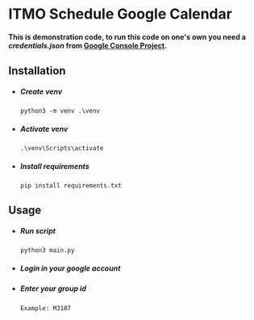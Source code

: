 # ITMO Schedule Google Calendar

#### This is **demonstration** code, to run this code on one's own you need a ***credentials.json*** from [Google Console Project](https://console.cloud.google.com/). 

## Installation
- ##### Create venv

   ```python3 -m venv .\venv```
- ##### Activate venv
 
   ```.\venv\Scripts\activate```
- ##### Install requirements
 
   ```pip install requirements.txt```

## Usage
- ##### Run script

   ```python3 main.py```
   
- ##### Login in your google account

- ##### Enter your group id
   
   ```Example: M3107```